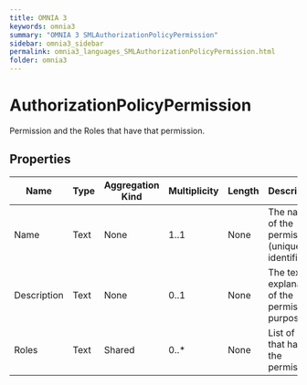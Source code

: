 ```yaml
---
title: OMNIA 3
keywords: omnia3
summary: "OMNIA 3 SMLAuthorizationPolicyPermission"
sidebar: omnia3_sidebar
permalink: omnia3_languages_SMLAuthorizationPolicyPermission.html
folder: omnia3
---
```


# AuthorizationPolicyPermission
Permission and the Roles that have that permission.
## Properties

| Name | Type | Aggregation Kind | Multiplicity | Length | Description |
| --------- | --------- | --------- | --------- | --------- | --------- |
| Name | Text | None | 1..1 | None | The name of the permission (unique identifier). |
| Description | Text | None | 0..1 | None | The textual explanation of the permission purpose. |
| Roles | Text | Shared | 0..* | None | List of roles that have the permission. |


